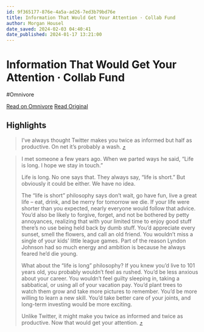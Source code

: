 ```yaml
---
id: 9f365177-876e-4a5a-ad26-7ed3b79bd76e
title: Information That Would Get Your Attention · Collab Fund
author: Morgan Housel
date_saved: 2024-02-03 04:40:41
date_published: 2024-01-17 13:21:00
---
```


# Information That Would Get Your Attention · Collab Fund
#Omnivore

[Read on Omnivore](https://omnivore.app/me/information-that-would-get-your-attention-collab-fund-18d6e577492)
[Read Original](https://collabfund.com/blog/information-that-would-get-your-attention/)

## Highlights

> I’ve always thought Twitter makes you twice as informed but half as productive. On net it’s probably a wash. [⤴️](https://omnivore.app/me/information-that-would-get-your-attention-collab-fund-18d6e577492#f7dc6038-307b-43b0-8c2d-9ae072047d72) 

> I met someone a few years ago. When we parted ways he said, “Life is long. I hope we stay in touch.”
> 
> Life is long. No one says that. They always say, “life is short.” But obviously it could be either. We have no idea.
> 
> The “life is short” philosophy says don’t wait, go have fun, live a great life – eat, drink, and be merry for tomorrow we die. If your life were shorter than you expected, nearly everyone would follow that advice. You’d also be likely to forgive, forget, and not be bothered by petty annoyances, realizing that with your limited time to enjoy good stuff there’s no use being held back by dumb stuff. You’d appreciate every sunset, smell the flowers, and call an old friend. You wouldn’t miss a single of your kids’ little league games. Part of the reason Lyndon Johnson had so much energy and ambition is because he always feared he’d die young.
> 
> What about the “life is long” philosophy? If you knew you’d live to 101 years old, you probably wouldn’t feel as rushed. You’d be less anxious about your career. You wouldn’t feel guilty sleeping in, taking a sabbatical, or using all of your vacation pay. You’d plant trees to watch them grow and take more pictures to remember. You’d be more willing to learn a new skill. You’d take better care of your joints, and long-term investing would be more exciting.
> 
> Unlike Twitter, it might make you twice as informed and twice as productive. Now that would get your attention. [⤴️](https://omnivore.app/me/information-that-would-get-your-attention-collab-fund-18d6e577492#27d648b6-e3cd-4a95-9421-a448da5462c7) 

